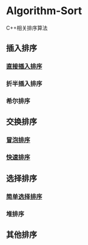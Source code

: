 # Algorithm-Sort
C++相关排序算法
## 插入排序

### [直接插入排序](./Algorithm_sort/directInsertSort.cpp)
### 折半插入排序
### 希尔排序


## 交换排序
### [冒泡排序](./Algorithm_sort/bubbleSort.cpp)
### [快速排序](./Algorithm_sort/quickSort.cpp)


## 选择排序
### [简单选择排序](./Algorithm_sort/simpleSelectionSort.cpp)
### 堆排序


## 其他排序
